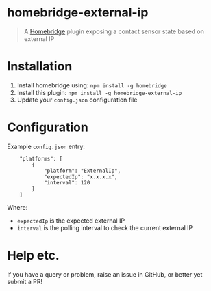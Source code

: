 # homebridge-external-ip
> A [Homebridge](https://github.com/nfarina/homebridge) plugin exposing a contact sensor state based on external IP

# Installation
1. Install homebridge using: `npm install -g homebridge`
2. Install this plugin: `npm install -g homebridge-external-ip`
3. Update your `config.json` configuration file

# Configuration
Example `config.json` entry:

```
    "platforms": [
		{
			"platform": "ExternalIp",
            "expectedIp": "x.x.x.x",
            "interval": 120
		}
	]
```
Where:

* `expectedIp` is the expected external IP
* `interval` is the polling interval to check the current external IP

# Help etc.

If you have a query or problem, raise an issue in GitHub, or better yet submit a PR!

